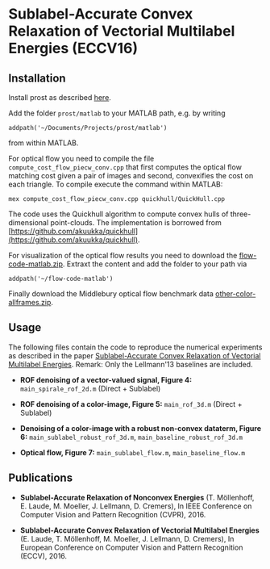 # Sublabel-Accurate Convex Relaxation of Vectorial Multilabel Energies (ECCV16)

## Installation
Install prost as described [here](https://github.com/tum-vision/sublabel_relax/blob/master/README.md).

Add the folder `prost/matlab` to your MATLAB path, e.g. by writing
```
addpath('~/Documents/Projects/prost/matlab')
```
from within MATLAB.

For optical flow you need to compile the file `compute_cost_flow_piecw_conv.cpp` that first computes the optical flow matching cost given a pair of images and second, convexifies the cost on each triangle. To compile execute the command within MATLAB:
```
mex compute_cost_flow_piecw_conv.cpp quickhull/QuickHull.cpp
```
The code uses the Quickhull algorithm to compute convex hulls of three-dimensional point-clouds. The implementation is borrowed from [https://github.com/akuukka/quickhull](https://github.com/akuukka/quickhull).

For visualization of the optical flow results you need to download the [flow-code-matlab.zip](http://vision.middlebury.edu/flow/code/flow-code-matlab.zip). Extraxt the content and add the folder to your path via
```
addpath('~/flow-code-matlab')
```
Finally download the Middlebury optical flow benchmark data [other-color-allframes.zip](http://vision.middlebury.edu/flow/data/comp/zip/other-color-allframes.zip).
## Usage
The following files contain the code to reproduce the numerical experiments as described in the paper [Sublabel-Accurate Convex Relaxation of Vectorial Multilabel Energies](https://vision.in.tum.de/_media/spezial/bib/laude16eccv.pdf). Remark: Only the Lellmann'13 baselines are included.

* **ROF denoising of a vector-valued signal, Figure 4:** `main_spirale_rof_2d.m` (Direct + Sublabel)

* **ROF denoising of a color-image, Figure 5:** `main_rof_3d.m` (Direct + Sublabel)

* **Denoising of a color-image with a robust non-convex dataterm, Figure 6:** `main_sublabel_robust_rof_3d.m`, `main_baseline_robust_rof_3d.m`

* **Optical flow, Figure 7:** `main_sublabel_flow.m`, `main_baseline_flow.m`

## Publications
 *   **Sublabel-Accurate Relaxation of Nonconvex Energies**
     (T. Möllenhoff, E. Laude, M. Moeller, J. Lellmann, D. Cremers),
     In IEEE Conference on Computer Vision and Pattern Recognition (CVPR), 2016.

 *   **Sublabel-Accurate Convex Relaxation of Vectorial Multilabel Energies**
     (E. Laude, T. Möllenhoff, M. Moeller, J. Lellmann, D. Cremers),
     In European Conference on Computer Vision and Pattern Recognition (ECCV), 2016.
